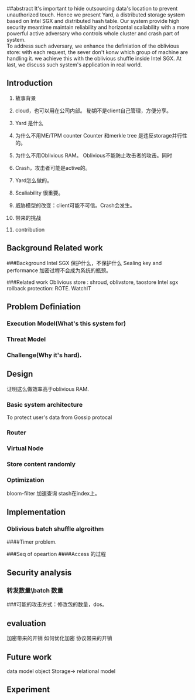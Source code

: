 
##abstract
It's important to hide outsourcing data's location to prevent unauthorized touch. Hence we present Yard, a distributed storage system based on Intel SGX and distributed hash table. Our system provide high security meantime maintain reliability and horizontal scaliability with a more powerful active adversary who controls whole cluster and crash part of system.  
To address such adversary, we enhance the definiation of the oblivious store: with each request, the sever don't konw which group of machine are handling it. we achieve this with the oblivious shuffle inside Intel SGX.
At last, we discuss such system's application in real world.

## Introduction
1. 故事背景
2. cloud，也可以用在公司内部。
秘钥不是client自己管理，方便分享。

3. Yard 是什么
4. 为什么不用ME/TPM counter
Counter 和merkle tree 是违反storage并行性的。

5. 为什么不用Oblivious RAM。 Oblivious不能防止攻击者的攻击。同时
6. Crash，攻击者可能是active的。

4. Yard怎么做的。

5.  Scaliability 很重要。

6. 威胁模型的改变：client可能不可信。Crash会发生。

7. 带来的挑战

8. contribution



## Background Related work
###Background
Intel SGX 保护什么，不保护什么
Sealing key and performance
加密过程不会成为系统的瓶颈。


###Related work
Oblivious store : shroud, oblivstore, taostore
Intel sgx rollback protection: ROTE.
WatchIT
## Problem Definiation


### Execution Model(What's this system for)

### Threat Model

### Challenge(Why it's hard).

## Design
证明这么做效率高于oblivious RAM.
### Basic system architecture

To protect user's data from
Gossip protocal
### Router
### Virtual Node
### Store content randomly

### Optimization
bloom-filter 加速查询
stash在index上。
## Implementation
### Oblivious batch shuffle algroithm
####Timer problem.

###Seq of opeartion
####Access 的过程

## Security analysis
### 转发数量\batch 数量
###可能的攻击方式：修改包的数量，dos。


## evaluation
加密带来的开销
如何优化加密
协议带来的开销

## Future work
data model
object Storage-> relational model
## Experiment
